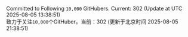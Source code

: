 Committed to Following `10,000` GitHubers. Current: <!-- FOLLOWING_COUNT -->302<!-- FOLLOWING_COUNT --> (Update at UTC <!-- LAST_UPDATED -->2025-08-05 13:38:51<!-- LAST_UPDATED -->)<br>
致力于关注`10,000`个GitHuber。当前：<!-- FOLLOWING_COUNT -->302<!-- FOLLOWING_COUNT --> (更新于北京时间 <!-- LAST_UPDATED_CST -->2025-08-05 21:38:51<!-- LAST_UPDATED_CST -->)
